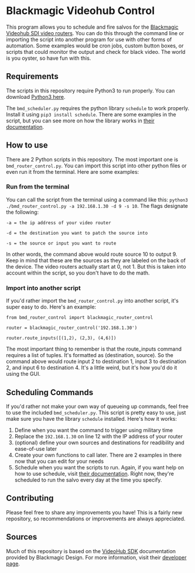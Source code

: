 # Blackmagic Videohub Control
This program allows you to schedule and fire salvos for the [Blackmagic Videohub SDI video routers](https://www.blackmagicdesign.com/products/smartvideohub). You can do this through the command line or importing the script into another program for use with other forms of automation. Some examples would be cron jobs, custom button boxes, or scripts that could monitor the output and check for black video. The world is you oyster, so have fun with this.

## Requirements
The scripts in this repository require Python3 to run properly. You can download [Python3 here](https://www.python.org/downloads/).

The `bmd_scheduler.py` requires the python library `schedule` to work properly. Install it using `pip3 install schedule`. There are some examples in the script, but you can see more on how the library works in [their documentation](https://pypi.org/project/schedule/).

## How to use
There are 2 Python scripts in this repository. The most important one is `bmd_router_control.py`. You can import this script into other python files or even run it from the terminal. Here are some examples:


### Run from the terminal
You can call the script from the terminal using a command like this: `python3 ./bmd_router_control.py -a 192.168.1.30 -d 9 -s 10`. The flags designate the following:
```
-a = the ip address of your video router

-d = the destination you want to patch the source into

-s = the source or input you want to route
```
  
In other words, the command above would route source 10 to output 9. Keep in mind that these are the sources as they are labeled on the back of the device. The video routers actually start at 0, not 1. But this is taken into account within the script, so you don't have to do the math.
 

### Import into another script
If you'd rather import the `bmd_router_control.py` into another script, it's super easy to do. Here's an example:

```
from bmd_router_control import blackmagic_router_control

router = blackmagic_router_control('192.168.1.30')

router.route_inputs([(1,2), (2,3), (4,6)])
```

The most important thing to remember is that the route_inputs command requires a list of tuples. It's formatted as (destination, source). So the command above would route input 2 to destination 1, input 3 to destination 2, and input 6 to destination 4. It's a little weird, but it's how you'd do it using the GUI.


## Scheduling Commands
If you'd rather not make your own way of queueing up commands, feel free to use the included `bmd_scheduler.py`. This script is pretty easy to use, just make sure you have the library `schedule` installed. Here's how it works:

1. Define when you want the command to trigger using military time
2. Replace the `192.168.1.30` on line 12 with the IP address of your router
3. (optional) define your own sources and destinations for readibility and ease-of-use later
4. Create your own functions to call later. There are 2 examples in there now that you can edit for your needs
5. Schedule when you want the scripts to run. Again, if you want help on how to use schedule, visit [their documentation](https://pypi.org/project/schedule/). Right now, they're scheduled to run the salvo every day at the time you specify.


## Contributing
Please feel free to share any improvements you have! This is a fairly new repository, so recommendations or improvements are always appreciated.


## Sources
Much of this repository is based on the [VideoHub SDK](https://downloads.blackmagicdesign.com/Developer/Videohub/20210215-b13954/Blackmagic_Videohub_Developer_SDK_1.0.zip) documentation provided by Blackmagic Design. For more information, visit their [developer page](https://www.blackmagicdesign.com/developer/).
